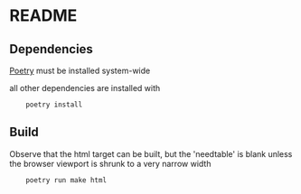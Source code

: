 # README

## Dependencies

[Poetry](https://python-poetry.org) must be installed system-wide

all other dependencies are installed with

        poetry install

## Build

Observe that the html target can be built, but the 'needtable' is blank unless the browser viewport is shrunk to a very narrow width

        poetry run make html

